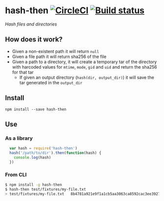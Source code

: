 
# hash-then [![CircleCI](https://circleci.com/gh/alantrrs/hash-then.svg?style=svg)](https://circleci.com/gh/alantrrs/hash-then) [![Build status](https://ci.appveyor.com/api/projects/status/barvpxcpaph2we25/branch/master?svg=true)](https://ci.appveyor.com/project/alantrrs/hash-then)



_Hash files and directories_

## How does it work?
- Given a non-existent path it will return ``null``
- Given a file path it will return sha256 of the file
- Given a path to a directory, it will create a temporary tar
of the directory with harcoded values for ``mtime``, ``mode``, ``gid`` and ``uid`` and return
the sha256 for that tar
  - If given an output directory (``hash(dir, output_dir)``) it will save the tar generated
  in the ``output_dir``

## Install
```
npm install --save hash-then
```

## Use
### As a library
```js
  var hash = require('hash-then')
  hash('/path/to/dir').then(function(hash) {
    console.log(hash)
  })
```

### From CLI
```bash
$ npm install -g hash-then
$ hash-then test/fixtures/my-file.txt 
> test/fixtures/my-file.txt   8b4781a921e9f1a1cb5aa3063ca8592cac3ee39276d8e8212b336b6e73999798
```

